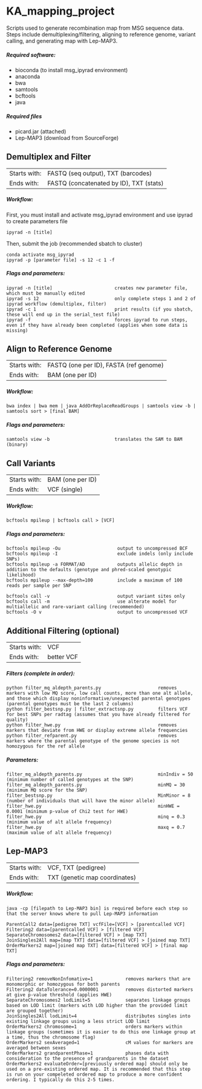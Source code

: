 # KA_mapping_project
Scripts used to generate recombination map from MSG sequence data.  
Steps include demultiplexing/filtering, aligning to reference genome, variant calling, and generating map with Lep-MAP3.
##### Required software:
- bioconda (to install msg_ipyrad environment)
- anaconda
- bwa
- samtools
- bcftools
- java

##### Required files
- picard.jar (attached)
- Lep-MAP3 (download from SourceForge)

## Demultiplex and Filter
|||
|-----|-----|
|Starts with:|FASTQ (seq output), TXT (barcodes)|
|Ends with:|FASTQ (concatenated by ID), TXT (stats)|
##### Workflow:
First, you must install and activate msg_ipyrad environment and use ipyrad to create parameters file
```
ipyrad -n [title]
```
Then, submit the job (recommended sbatch to cluster)
```
conda activate msg_ipyrad
ipyrad -p [parameter file] -s 12 -c 1 -f
```
##### Flags and parameters:
```
ipyrad -n [title]                       creates new parameter file, which must be manually edited
ipyrad -s 12                            only complete steps 1 and 2 of ipyrad workflow (demultiplex, filter)
ipyrad -c 1                             print results (if you sbatch, these will end up in the serial_test file)
ipyrad -f                               forces ipyrad to run steps, even if they have already been completed (applies when some data is missing)                         
```

## Align to Reference Genome
|||
|-----|-----|
|Starts with:|FASTQ (one per ID), FASTA (ref genome)|
|Ends with:|BAM (one per ID)|
##### Workflow:
```
bwa index | bwa mem | java AddOrReplaceReadGroups | samtools view -b | samtools sort > [final BAM]
```
##### Flags and parameters:
```
samtools view -b                        translates the SAM to BAM (binary)
```
## Call Variants
|||
|-----|-----|
|Starts with:|BAM (one per ID)|
|Ends with:|VCF (single)|
##### Workflow:
```
bcftools mpileup | bcftools call > [VCF]
```
##### Flags and parameters:
```
bcftools mpileup -Ou                     output to uncompressed BCF
bcftools mpileup -I                      exclude indels (only include SNPs)
bcftools mpileup -a FORMAT/AD            outputs allelic depth in addition to the defaults (genotype and phred-scaled genotypic likelihood) 
bcftools mpileup --max-depth=100         include a maximum of 100 reads per sample per SNP
```
```
bcftools call -v                         output variant sites only 
bcftools call -m                         use alterate model for multiallelic and rare-variant calling (recommended)
bcftools -O v                            output to uncompressed VCF
```

## Additional Filtering (optional)
|||
|-----|-----|
|Starts with:|VCF|
|Ends with:|better VCF|
##### Filters (complete in order):
```
python filter_mq_aldepth_parents.py                     removes markers with low MQ score, low call counts, more than one alt allele, and those which display noninformative/unexpected parental genotypes (parental genotypes must be the last 2 columns)
python filter_bestsnp.py | filter_extractsnp.py         filters VCF for best SNPs per radtag (assumes that you have already filtered for quality)
python filter_hwe.py                                    removes markers that deviate from HWE or display extreme allele frequencies
python filter_refparent.py                              removes markers where the parental genotype of the genome species is not homozygous for the ref allele
```
##### Parameters:
`````
filter_mq_aldepth_parents.py                            minIndiv = 50 (minimum number of called genotypes at the SNP)      
filter_mq_aldepth_parents.py                            minMQ = 30 (minimum MQ score for the SNP)
filter_bestsnp.py                                       MinMinor = 8 (number of individuals that will have the minor allele)
filter_hwe.py                                           minHWE = 0.0001 (minimum p-value of Chi2 test for HWE)
filter_hwe.py                                           minq = 0.3 (minimum value of alt allele frequency)
filter_hwe.py                                           maxq = 0.7 (maximum value of alt allele frequency)
`````

## Lep-MAP3
|||
|-----|-----|
|Starts with:|VCF, TXT (pedigree)|
|Ends with:|TXT (genetic map coordinates)|
##### Workflow:
```
java -cp [filepath to Lep-MAP3 bin] is required before each step so that the server knows where to pull Lep-MAP3 information
```
```
ParentCall2 data=[pedigree TXT] vcfFile=[VCF] > [parentcalled VCF]
Filtering2 data=[parentcalled VCF] > [filtered VCF]
SeparateChromosomes2 data=[filtered VCF] > [map TXT]
JoinSingles2All map=[map TXT] data=[filtered VCF] > [joined map TXT]
OrderMarkers2 map=[joined map TXT] data=[filtered VCF] > [final map TXT]
```
##### Flags and parameters:
```
Filtering2 removeNonInfomative=1            removes markers that are monomorphic or homozygous for both parents
Filtering2 dataTolerance=0.0000001          removes distorted markers at give p-value threshold (applies HWE)
SeparateChromosomes2 lodLimit=5             separates linkage groups based on LOD limit (markers with LOD higher than the provided limit are grouped together)
JoinSingles2All lodLimit=4                  distributes singles into existing linkage groups using a less strict LOD limit
OrderMarkers2 chromosome=1                  orders markers within linkage groups (sometimes it is easier to do this one linkage group at a time, thus the chromosome flag)
OrderMarkers2 sexAveraged=1                 cM values for markers are averaged between sexes
OrderMarkers2 grandparentPhase=1            phases data with consideration to the presence of grandparents in the dataset
OrderMarkers2 evaluateOrder=[previously ordered map] should only be used on a pre-existing ordered map. It is recommended that this step is run on your compeleted ordered map to produce a more confident ordering. I typically do this 2-5 times.
```
